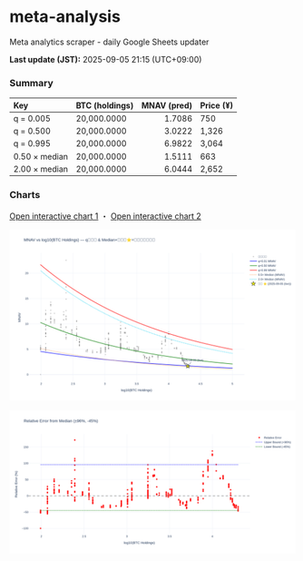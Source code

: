 # meta-analysis
Meta analytics scraper - daily Google Sheets updater

<!--REPORT:START-->
**Last update (JST):** 2025-09-05 21:15 (UTC+09:00)

### Summary
| Key           | BTC (holdings)   |   MNAV (pred) | Price (¥)   |
|:--------------|:-----------------|--------------:|:------------|
| q = 0.005     | 20,000.0000      |        1.7086 | 750         |
| q = 0.500     | 20,000.0000      |        3.0222 | 1,326       |
| q = 0.995     | 20,000.0000      |        6.9822 | 3,064       |
| 0.50 × median | 20,000.0000      |        1.5111 | 663         |
| 2.00 × median | 20,000.0000      |        6.0444 | 2,652       |

### Charts
[Open interactive chart 1](https://tkzm240.github.io/meta-analysis/fig1.html) ・ [Open interactive chart 2](https://tkzm240.github.io/meta-analysis/fig2.html)

![fig1](assets/fig1.png)

![fig2](assets/fig2.png)
<!--REPORT:END-->
